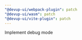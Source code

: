 ```yaml
---
"@devup-ui/webpack-plugin": patch
"@devup-ui/wasm": patch
"@devup-ui/vite-plugin": patch
---
```


Implement debug mode

